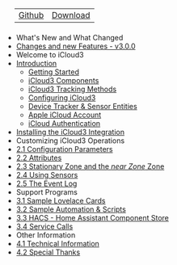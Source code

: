 <nav>
  <table style="padding: 10px 0 5px 20px;">
    <tr>
      <td>
        <a href="https://github.com/gcobb321/icloud3" class="button-base">Github</a>
      </td>
      <td>
        <a href="https://github.com/gcobb321/icloud3/releases" class="button-base">Download</a>
      </td>
    </tr>
  </table>
  <!--
  <table style="padding:  0  10px  0 40px;">
    <tr>
      <td>
        <a  class="sidebar-version-date">Version: 3.0.0, September, 2022</a>
      </td>
    </tr>
  </table>
  -->
</nav>

- What's New and What Changed
 - [Changes and new Features - v3.0.0](change-log-v3.0.0.md)
- Welcome to iCloud3
 - [Introduction](README.md)
   - [Getting Started](chapters/1-getting-started.md)
   - [iCloud3 Components](chapters/1-ic3-components.md)
   - [iCloud3 Tracking Methods](chapters/1-ic3-tracking-methods.md)
   - [Configuring iCloud3](chapters/1-introducing-the-configurator.md)
   - [Device Tracker & Sensor Entities](chapters/1-device-tracker-sensor-names.md)
   - [Apple iCloud Account](chapters/1-apple-icloud-acct.md)
   - [iCloud Authentication](chapters/1-apple-icloud-acct-authentication.md)
 - [Installing the iCloud3 Integration](chapters/2.0-installing-and-configuring.md)
- Customizing iCloud3 Operations
 - [2.1 Configuration Parameters](chapters/2.1-config-parms.md)
 - [2.2 Attributes](chapters/2.2-attributes.md)
 - [2.3 Stationary Zone and the *near Zone* Zone](chapters/2.3-special-zones.md)
 - [2.4 Using Sensors](chapters/2.4-sensors.md)
 - [2.5 The Event Log](chapters/2.5-event-log.md)
- Support Programs
 - [3.1 Sample Lovelace Cards](chapters/3.1-sample-lovelace.md)
 - [3.2 Sample Automation & Scripts](chapters/3.2-sample-automation-scripts.md)
 - [3.3 HACS - Home Assistant Component Store](chapters/3.3-hacs.md)
 - [3.4 Service Calls](chapters/3.4-services.md)
- Other Information
 - [4.1 Technical Information](chapters/4.1-tech-info.md)
 - [4.2 Special Thanks](chapters/4.2-special-thanks.md)

